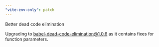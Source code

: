 ```yaml
---
"vite-env-only": patch
---
```


Better dead code elimination

Upgrading to babel-dead-code-elimination@1.0.6 as it contains fixes for function parameters.
